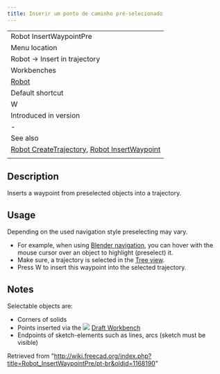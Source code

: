 ```yaml
---
title: Inserir um ponto de caminho pré-selecionado
---
```

|  |
| --- |
| Robot InsertWaypointPre |
| Menu location |
| Robot → Insert in trajectory |
| Workbenches |
| [Robot](/Robot_Workbench "Robot Workbench") |
| Default shortcut |
| W |
| Introduced in version |
| - |
| See also |
| [Robot CreateTrajectory](/Robot_CreateTrajectory "Robot CreateTrajectory"), [Robot InsertWaypoint](/Robot_InsertWaypoint "Robot InsertWaypoint") |
|  |

## Description

Inserts a waypoint from preselected objects into a trajectory.

## Usage

Depending on the used navigation style preselecting may vary.

* For example, when using [Blender navigation](/Mouse_navigation#Blender_navigation "Mouse navigation"), you can hover with the mouse cursor over an object to highlight (preselect) it.
* Make sure, a trajectory is selected in the [Tree view](/Tree_view "Tree view").
* Press W to insert this waypoint into the selected trajectory.

## Notes

Selectable objects are:

* Corners of solids
* Points inserted via the ![](/images/Workbench_Draft.svg) [Draft Workbench](/Draft_Workbench "Draft Workbench")
* Endpoints of sketch-elements such as lines, arcs (sketch must be visible)

Retrieved from "<http://wiki.freecad.org/index.php?title=Robot_InsertWaypointPre/pt-br&oldid=1168190>"